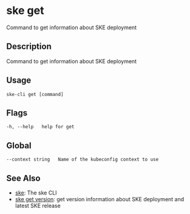 # ske get
Command to get information about SKE deployment

## Description
Command to get information about SKE deployment

## Usage
```
ske-cli get [command]
```


## Flags
```
-h, --help   help for get
```

## Global
```
--context string   Name of the kubeconfig context to use
```

## See Also

* [ske](/ske/ske-cli/reference/ske): The ske CLI
* [ske get version](/ske/ske-cli/reference/ske-get-version): get version information about SKE deployment and latest SKE release
